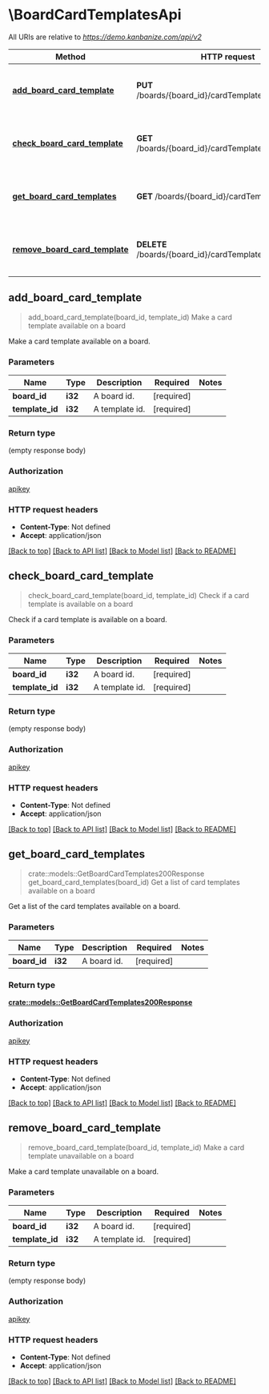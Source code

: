 # \BoardCardTemplatesApi

All URIs are relative to *https://demo.kanbanize.com/api/v2*

Method | HTTP request | Description
------------- | ------------- | -------------
[**add_board_card_template**](BoardCardTemplatesApi.md#add_board_card_template) | **PUT** /boards/{board_id}/cardTemplates/{template_id} | Make a card template available on a board
[**check_board_card_template**](BoardCardTemplatesApi.md#check_board_card_template) | **GET** /boards/{board_id}/cardTemplates/{template_id} | Check if a card template is available on a board
[**get_board_card_templates**](BoardCardTemplatesApi.md#get_board_card_templates) | **GET** /boards/{board_id}/cardTemplates | Get a list of card templates available on a board
[**remove_board_card_template**](BoardCardTemplatesApi.md#remove_board_card_template) | **DELETE** /boards/{board_id}/cardTemplates/{template_id} | Make a card template unavailable on a board



## add_board_card_template

> add_board_card_template(board_id, template_id)
Make a card template available on a board

Make a card template available on a board.

### Parameters


Name | Type | Description  | Required | Notes
------------- | ------------- | ------------- | ------------- | -------------
**board_id** | **i32** | A board id. | [required] |
**template_id** | **i32** | A template id. | [required] |

### Return type

 (empty response body)

### Authorization

[apikey](../README.md#apikey)

### HTTP request headers

- **Content-Type**: Not defined
- **Accept**: application/json

[[Back to top]](#) [[Back to API list]](../README.md#documentation-for-api-endpoints) [[Back to Model list]](../README.md#documentation-for-models) [[Back to README]](../README.md)


## check_board_card_template

> check_board_card_template(board_id, template_id)
Check if a card template is available on a board

Check if a card template is available on a board.

### Parameters


Name | Type | Description  | Required | Notes
------------- | ------------- | ------------- | ------------- | -------------
**board_id** | **i32** | A board id. | [required] |
**template_id** | **i32** | A template id. | [required] |

### Return type

 (empty response body)

### Authorization

[apikey](../README.md#apikey)

### HTTP request headers

- **Content-Type**: Not defined
- **Accept**: application/json

[[Back to top]](#) [[Back to API list]](../README.md#documentation-for-api-endpoints) [[Back to Model list]](../README.md#documentation-for-models) [[Back to README]](../README.md)


## get_board_card_templates

> crate::models::GetBoardCardTemplates200Response get_board_card_templates(board_id)
Get a list of card templates available on a board

Get a list of the card templates available on a board.

### Parameters


Name | Type | Description  | Required | Notes
------------- | ------------- | ------------- | ------------- | -------------
**board_id** | **i32** | A board id. | [required] |

### Return type

[**crate::models::GetBoardCardTemplates200Response**](getBoardCardTemplates_200_response.md)

### Authorization

[apikey](../README.md#apikey)

### HTTP request headers

- **Content-Type**: Not defined
- **Accept**: application/json

[[Back to top]](#) [[Back to API list]](../README.md#documentation-for-api-endpoints) [[Back to Model list]](../README.md#documentation-for-models) [[Back to README]](../README.md)


## remove_board_card_template

> remove_board_card_template(board_id, template_id)
Make a card template unavailable on a board

Make a card template unavailable on a board.

### Parameters


Name | Type | Description  | Required | Notes
------------- | ------------- | ------------- | ------------- | -------------
**board_id** | **i32** | A board id. | [required] |
**template_id** | **i32** | A template id. | [required] |

### Return type

 (empty response body)

### Authorization

[apikey](../README.md#apikey)

### HTTP request headers

- **Content-Type**: Not defined
- **Accept**: application/json

[[Back to top]](#) [[Back to API list]](../README.md#documentation-for-api-endpoints) [[Back to Model list]](../README.md#documentation-for-models) [[Back to README]](../README.md)

